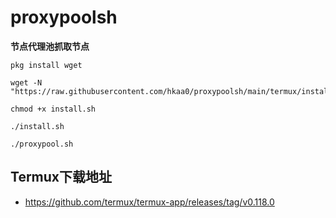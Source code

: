 # proxypoolsh
**节点代理池抓取节点**
```
pkg install wget
```
```
wget -N "https://raw.githubusercontent.com/hkaa0/proxypoolsh/main/termux/install.sh"
```
```
chmod +x install.sh
```
```
./install.sh
```
```
./proxypool.sh
```

## Termux下载地址
 - https://github.com/termux/termux-app/releases/tag/v0.118.0

